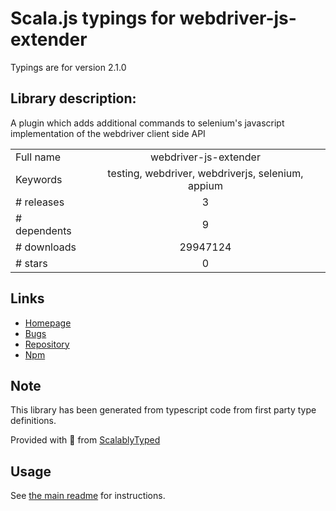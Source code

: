 
# Scala.js typings for webdriver-js-extender

Typings are for version 2.1.0

## Library description:
A plugin which adds additional commands to selenium's javascript implementation of the webdriver client side API

|                    |                 |
| ------------------ | :-------------: |
| Full name          | webdriver-js-extender |
| Keywords           | testing, webdriver, webdriverjs, selenium, appium |
| # releases         | 3 |
| # dependents       | 9 |
| # downloads        | 29947124 |
| # stars            | 0 |

## Links
- [Homepage](https://github.com/angular/webdriver-js-extender#readme)
- [Bugs](https://github.com/angular/webdriver-js-extender/issues)
- [Repository](https://github.com/angular/webdriver-js-extender)
- [Npm](https://www.npmjs.com/package/webdriver-js-extender)
    


## Note
This library has been generated from typescript code from first party type definitions.

Provided with :purple_heart: from [ScalablyTyped](https://github.com/oyvindberg/ScalablyTyped)

## Usage
See [the main readme](../../readme.md) for instructions.


